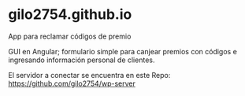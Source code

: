 # gilo2754.github.io
App para reclamar códigos de premio

GUI en Angular; formulario simple para canjear premios con códigos e ingresando información personal de clientes.

El servidor a conectar se encuentra en este Repo: https://github.com/gilo2754/wp-server
